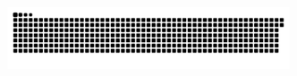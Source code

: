 ![huabin's snake gif](https://github.com/huabin/huabin/blob/output/github-contribution-grid-snake.svg)
